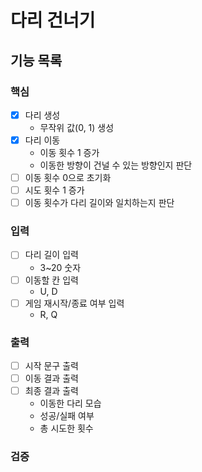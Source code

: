 # 다리 건너기

## 기능 목록

### 핵심
- [x] 다리 생성
  - 무작위 값(0, 1) 생성
- [x] 다리 이동
  - 이동 횟수 1 증가
  - 이동한 방향이 건널 수 있는 방향인지 판단
- [ ] 이동 횟수 0으로 초기화
- [ ] 시도 횟수 1 증가
- [ ] 이동 횟수가 다리 길이와 일치하는지 판단

### 입력
- [ ] 다리 길이 입력
  - 3~20 숫자
- [ ] 이동할 칸 입력
  - U, D
- [ ] 게임 재시작/종료 여부 입력
  - R, Q

### 출력
- [ ] 시작 문구 출력
- [ ] 이동 결과 출력
- [ ] 최종 결과 출력
  - 이동한 다리 모습
  - 성공/실패 여부
  - 총 시도한 횟수

### 검증